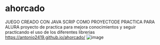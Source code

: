# ahorcado
JUEGO CREADO CON JAVA SCRIP COMO PROYECTODE PRACTICA PARA  ALURA
 proyecto de practica para mejora conocimientos y seguir practicando el uso de los diferentes librerias
https://antonio2419.github.io/ahorcado/
![image](https://github.com/Antonio2419/ahorcado/assets/122846303/d7dd68d8-01e2-4fe4-bd7a-a571a73ea46b)
